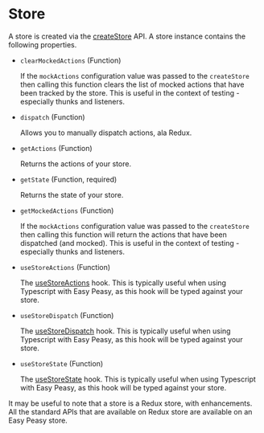 # Store

A store is created via the [createStore](/docs/api/create-store) API. A store instance contains the following properties.

  - `clearMockedActions` (Function)

    If the `mockActions` configuration value was passed to the `createStore` then calling this function clears the list of mocked actions that have been tracked by the store. This is useful in the context of testing - especially thunks and listeners.

  - `dispatch` (Function)

    Allows you to manually dispatch actions, ala Redux.

  - `getActions` (Function)

    Returns the actions of your store.

  - `getState` (Function, required)

    Returns the state of your store.

  - `getMockedActions` (Function)

    If the `mockActions` configuration value was passed to the `createStore` then calling this function will return the actions that have been dispatched (and mocked). This is useful in the context of testing - especially thunks and listeners.

  - `useStoreActions` (Function)

    The [useStoreActions](/docs/api/use-store-actions) hook. This is typically useful when using Typescript with Easy Peasy, as this hook will be typed against your store.

  - `useStoreDispatch` (Function)

    The [useStoreDispatch](/docs/api/use-store-dispatch) hook. This is typically useful when using Typescript with Easy Peasy, as this hook will be typed against your store.

  - `useStoreState` (Function)

    The [useStoreState](/docs/api/use-store-state) hook. This is typically useful when using Typescript with Easy Peasy, as this hook will be typed against your store.

It may be useful to note that a store is a Redux store, with enhancements. All the standard APIs that are available on Redux store are available on an Easy Peasy store.